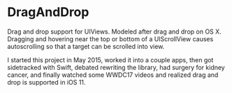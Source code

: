 # DragAndDrop
Drag and drop support for UIViews. Modeled after drag and drop on OS X. Dragging and hovering near the top or bottom of a UIScrollView causes autoscrolling so that a target can be scrolled into view.

I started this project in May 2015, worked it into a couple apps, then got sidetracked with Swift, debated rewriting the library, 
had surgery for kidney cancer, and finally watched some WWDC17 videos and realized drag and drop is supported in iOS 11. 
